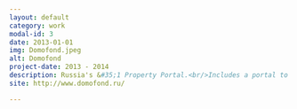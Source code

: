 ```yaml
---
layout: default
category: work
modal-id: 3
date: 2013-01-01
img: Domofond.jpeg
alt: Domofond
project-date: 2013 - 2014
description: Russia's &#35;1 Property Portal.<br/>Includes a portal to display listings for end users, and a backend admin system for agents to manage listings. 
site: http://www.domofond.ru/

---
```

